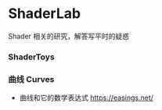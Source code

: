 # ShaderLab
Shader 相关的研究，解答写平时的疑惑


### ShaderToys


### 曲线 Curves
* 曲线和它的数学表达式 https://easings.net/
